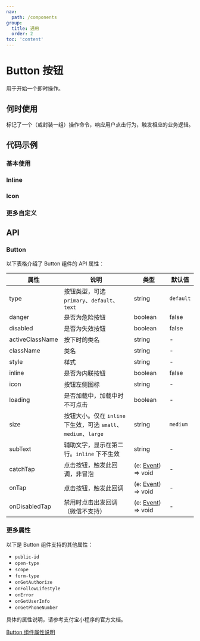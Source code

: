 ```yaml
---
nav:
  path: /components
group:
  title: 通用
  order: 2
toc: 'content'
---
```


# Button 按钮

<!-- <code src="../../docs/components/compatibility.tsx" inline="true"></code> -->

用于开始一个即时操作。

## 何时使用

标记了一个（或封装一组）操作命令，响应用户点击行为，触发相应的业务逻辑。

## 代码示例

### 基本使用

<!-- <code src='pages/Button/index'></code> -->

### Inline

<!-- <code src='pages/ButtonInline/index'></code> -->

### Icon

<!-- <code src='pages/ButtonIcon/index'></code> -->

### 更多自定义

<!-- <code src='pages/ButtonCustom/index'></code> -->

## API

### Button

以下表格介绍了 Button 组件的 API 属性：

| 属性            | 说明                                                            | 类型                                                                          | 默认值    |
| --------------- | --------------------------------------------------------------- | ----------------------------------------------------------------------------- | --------- |
| type            | 按钮类型，可选 `primary`、`default`、`text`                     | string                                                                        | `default` |
| danger          | 是否为危险按钮                                                  | boolean                                                                       | false     |
| disabled        | 是否为失效按钮                                                  | boolean                                                                       | false     |
| activeClassName | 按下时的类名                                                    | string                                                                        | -         |
| className       | 类名                                                            | string                                                                        | -         |
| style           | 样式                                                            | string                                                                        | -         |
| inline          | 是否为内联按钮                                                  | boolean                                                                       | false     |
| icon            | 按钮左侧图标                                                    | string                                                                        | -         |
| loading         | 是否加载中，加载中时不可点击                                    | boolean                                                                       | -         |
| size            | 按钮大小。仅在 `inline` 下生效，可选 `small`、`medium`、`large` | string                                                                        | `medium`  |
| subText         | 辅助文字，显示在第二行。`inline` 下不生效                       | string                                                                        | -         |
| catchTap        | 点击按钮，触发此回调，非冒泡                                    | (e: [Event](https://opendocs.alipay.com/mini/framework/event-object)) => void | -         |
| onTap           | 点击按钮，触发此回调                                            | (e: [Event](https://opendocs.alipay.com/mini/framework/event-object)) => void | -         |
| onDisabledTap   | 禁用时点击出发回调（微信不支持）                                              | (e: [Event](https://opendocs.alipay.com/mini/framework/event-object)) => void | -         |

### 更多属性

以下是 Button 组件支持的其他属性：

- `public-id`
- `open-type`
- `scope`
- `form-type`
- `onGetAuthorize`
- `onFollowLifestyle`
- `onError`
- `onGetUserInfo`
- `onGetPhoneNumber`

具体的属性说明，请参考支付宝小程序的官方文档。

[Button 组件属性说明](https://opendocs.alipay.com/mini/component/button#%E5%B1%9E%E6%80%A7%E8%AF%B4%E6%98%8E)
